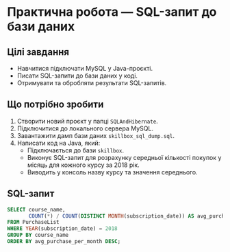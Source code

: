 # Практична робота — SQL-запит до бази даних

## Цілі завдання
- Навчитися підключати MySQL у Java-проєкті.
- Писати SQL-запити до бази даних у коді.
- Отримувати та обробляти результати SQL-запитів.

## Що потрібно зробити
1. Створити новий проєкт у папці `SQLAndHibernate`.
2. Підключитися до локального сервера MySQL.
3. Завантажити дамп бази даних `skillbox_sql_dump.sql`.
4. Написати код на Java, який:
    - Підключається до бази `skillbox`.
    - Виконує SQL-запит для розрахунку середньої кількості покупок у місяць для кожного курсу за 2018 рік.
    - Виводить у консоль назву курсу та значення середнього.

## SQL-запит
```sql
SELECT course_name,
       COUNT(*) / COUNT(DISTINCT MONTH(subscription_date)) AS avg_purchase_per_month
FROM PurchaseList
WHERE YEAR(subscription_date) = 2018
GROUP BY course_name
ORDER BY avg_purchase_per_month DESC;
